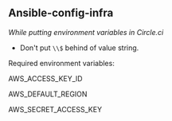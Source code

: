 
## Ansible-config-infra


*While putting environment variables in Circle.ci*
  - Don't put `\\$` behind of value string.

Required environment variables:

AWS_ACCESS_KEY_ID

AWS_DEFAULT_REGION

AWS_SECRET_ACCESS_KEY


